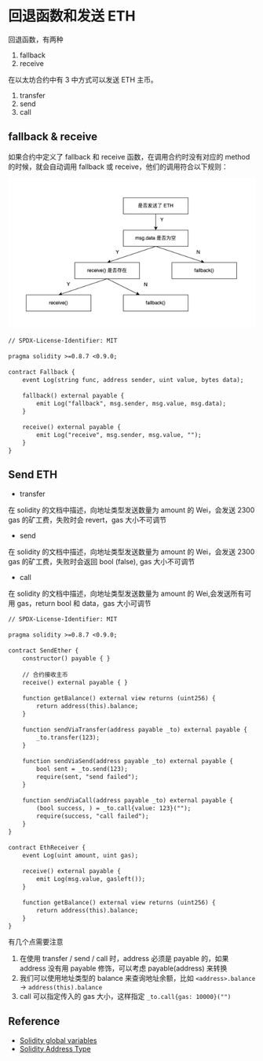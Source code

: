 # 回退函数和发送 ETH

回退函数，有两种

1. fallback
2. receive

在以太坊合约中有 3 中方式可以发送 ETH 主币。

1. transfer
2. send
3. call

## fallback & receive

如果合约中定义了 fallback 和 receive 函数，在调用合约时没有对应的 method 的时候，就会自动调用 fallback 或 receive，他们的调用符合以下规则：

![fallback](../img/solidity-fallback.png)

```solidity
// SPDX-License-Identifier: MIT

pragma solidity >=0.8.7 <0.9.0;

contract Fallback {
    event Log(string func, address sender, uint value, bytes data);

    fallback() external payable {
        emit Log("fallback", msg.sender, msg.value, msg.data);
    }

    receive() external payable {
        emit Log("receive", msg.sender, msg.value, "");
    }
}
```

## Send ETH

- transfer

在 solidity 的文档中描述，向地址类型发送数量为 amount 的 Wei，会发送 2300 gas 的矿工费，失败时会 revert，gas 大小不可调节

- send

在 solidity 的文档中描述，向地址类型发送数量为 amount 的 Wei，会发送 2300 gas 的矿工费，失败时会返回 bool (false), gas 大小不可调节

- call

在 solidity 的文档中描述，向地址类型发送数量为 amount 的 Wei,会发送所有可用 gas，return bool 和 data，gas 大小可调节

```solidity
// SPDX-License-Identifier: MIT

pragma solidity >=0.8.7 <0.9.0;

contract SendEther {
    constructor() payable { }

    // 合约接收主币
    receive() external payable { }

    function getBalance() external view returns (uint256) {
        return address(this).balance;
    }

    function sendViaTransfer(address payable _to) external payable {
        _to.transfer(123);
    }

    function sendViaSend(address payable _to) external payable {
        bool sent = _to.send(123);
        require(sent, "send failed");
    }

    function sendViaCall(address payable _to) external payable {
        (bool success, ) = _to.call{value: 123}("");
        require(success, "call failed");
    }
}

contract EthReceiver {
    event Log(uint amount, uint gas);

    receive() external payable {
        emit Log(msg.value, gasleft());
    }

    function getBalance() external view returns (uint256) {
        return address(this).balance;
    }
}
```

有几个点需要注意

1. 在使用 transfer / send / call 时，address 必须是 payable 的，如果 address 没有用 payable 修饰，可以考虑 payable(address) 来转换
2. 我们可以使用地址类型的 balance 来查询地址余额，比如 `<address>.balance` -> `address(this).balance`
3. call 可以指定传入的 gas 大小，这样指定 `_to.call{gas: 10000}("")`

## Reference

- [Solidity global variables](https://docs.soliditylang.org/en/v0.8.21/units-and-global-variables.html)
- [Solidity Address Type](https://docs.soliditylang.org/en/v0.8.21/types.html#address)